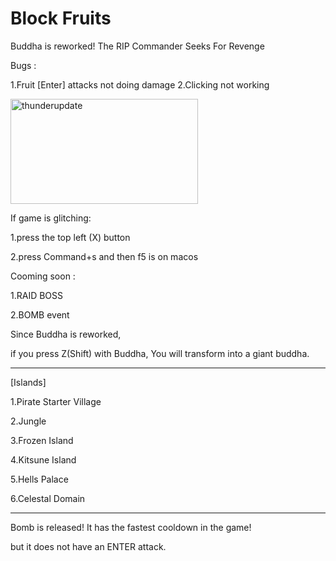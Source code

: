 # Block Fruits
Buddha is reworked!
The RIP Commander Seeks For Revenge

Bugs :

1.Fruit [Enter] attacks not doing damage
2.Clicking not working








<img width="300" height="168" alt="thunderupdate" src="https://github.com/user-attachments/assets/e2b4365f-0967-47d5-bcfc-4b5100adb6e7" />





If game is glitching:

1.press the top left (X) button

2.press Command+s and then f5 is on macos



Cooming soon :

1.RAID BOSS 


2.BOMB event




Since Buddha is reworked,

if you press Z(Shift) with Buddha, You will transform into a giant buddha.


____________________________________________________

[Islands]

1.Pirate Starter Village

2.Jungle

3.Frozen Island

4.Kitsune Island

5.Hells Palace

6.Celestal Domain
______________________________________________________





Bomb is released! It has the fastest cooldown in the game!

but it does not have an ENTER attack.
